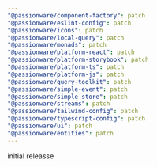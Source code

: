 ```yaml
---
"@passionware/component-factory": patch
"@passionware/eslint-config": patch
"@passionware/icons": patch
"@passionware/local-query": patch
"@passionware/monads": patch
"@passionware/platform-react": patch
"@passionware/platform-storybook": patch
"@passionware/platform-ts": patch
"@passionware/platform-js": patch
"@passionware/query-toolkit": patch
"@passionware/simple-event": patch
"@passionware/simple-store": patch
"@passionware/streams": patch
"@passionware/tailwind-config": patch
"@passionware/typescript-config": patch
"@passionware/ui": patch
"@passionware/entities": patch
---
```


initial releasse
